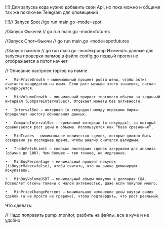  !!!! Для запуска кода нужно добавить свои Api, но пока можно и общими так же поключен Telegram для оповещений
 
 
 !!!!// Запуск  Spot
//go run main.go -mode=spot

//Запуск Фьючей 
// go run main.go -mode=futures

//Запуск Спот+Фьючи
// go run main.go -mode=spotfutures

//Запуск пампов
// go run main.go -mode=pump
Изменять данные  для запуска проверки папмов в файле config.go первый прогон не отображается а потот начнет

// Описание настроек торгов на пампе

	•	MinPriceGrowth — минимальный процент роста цены, чтобы актив считался кандидатом на памп. Если рост меньше этого значения, сигнал игнорируется.

	•	MinVolumeGrowth — минимальный прирост торгового объема за заданный интервал (CompareIntervalSec). Отсекает монеты без активности.
	
    •	IntervalSec — интервал (в секундах) между опросами биржи. Определяет частоту обновления данных.
	
    •	CompareIntervalSec — временной интервал (в секундах), за который сравнивается рост цены и объема. Используется как “база сравнения”.
	
    •	MinTrades — минимальное количество сделок, которые должно быть совершено за последнее время, чтобы анализ считался валидным.
	
    •	TradeFetchLimit — сколько последних сделок загружаем для анализа (обычно до 100). Чем больше — тем точнее, но медленнее.
	
    •	MinBuyPercentage — минимальный процент покупок (isBuyerMaker=false), чтобы считать, что на рынке доминируют покупатели.
	
    •	MinBuyVolumeUSDT — минимальный объем покупок в долларах США. Позволяет отсечь токены с малой активностью, даже если покупок много.
	
    •	MinPriceChangePercent — минимальное изменение цены внутри самих сделок (а не просто на графике), чтобы подтвердить, что рост реальный.

Что сделать:

// Надо поправить pump_monitor, разбить на файлы, все в куче и не удобно